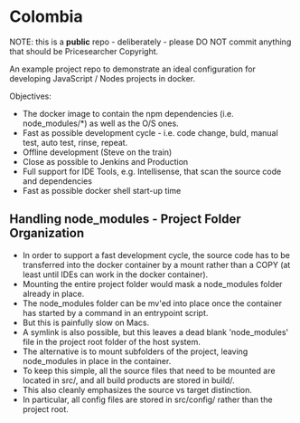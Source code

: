 
# Colombia

NOTE: this is a **public** repo - deliberately - please DO NOT commit anything that should be Pricesearcher Copyright.

An example project repo to demonstrate an ideal configuration for developing
JavaScript / Nodes projects in docker.

Objectives:
* The docker image to contain the npm dependencies (i.e. node_modules/*) as well as the O/S ones.
* Fast as possible development cycle - i.e. code change, buld, manual test, auto test, rinse, repeat.
* Offline development (Steve on the train)
* Close as possible to Jenkins and Production
* Full support for IDE Tools, e.g. Intellisense, that scan the source code and dependencies
* Fast as possible docker shell start-up time


## Handling node_modules - Project Folder Organization

- In order to support a fast development cycle, the source code has to be transferred into the
  docker container by a mount rather than a COPY (at least until IDEs can work in the docker
  container).
- Mounting the entire project folder would mask a node_modules folder already in place.
- The node_modules folder can be mv'ed into place once the container has started by a command
  in an entrypoint script.
- But this is painfully slow on Macs.
- A symlink is also possible, but this leaves a dead blank 'node_modules' file in the project
  root folder of the host system.
- The alternative is to mount subfolders of the project, leaving node_modules in place in the
  container.
- To keep this simple, all the source files that need to be mounted are located in src/, and
  all build products are stored in build/.
- This also cleanly emphasizes the source vs target distinction.
- In particular, all config files are stored in src/config/ rather than the project root.


